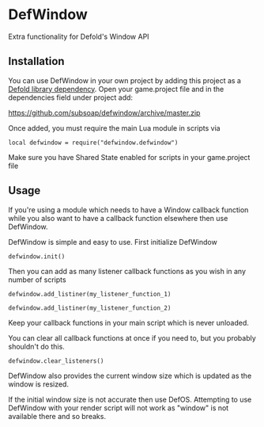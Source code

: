 # DefWindow
Extra functionality for Defold's Window API

## Installation
You can use DefWindow in your own project by adding this project as a [Defold library dependency](http://www.defold.com/manuals/libraries/). Open your game.project file and in the dependencies field under project add:

https://github.com/subsoap/defwindow/archive/master.zip
  
Once added, you must require the main Lua module in scripts via

```
local defwindow = require("defwindow.defwindow")
```

Make sure you have Shared State enabled for scripts in your game.project file

## Usage
If you're using a module which needs to have a Window callback function while you also want to have a callback function elsewhere then use DefWindow.

DefWindow is simple and easy to use. First initialize DefWindow

```
defwindow.init()
```

Then you can add as many listener callback functions as you wish in any number of scripts

```
defwindow.add_listiner(my_listener_function_1)
```
```
defwindow.add_listiner(my_listener_function_2)
```

Keep your callback functions in your main script which is never unloaded.

You can clear all callback functions at once if you need to, but you probably shouldn't do this.

```
defwindow.clear_listeners()
```

DefWindow also provides the current window size which is updated as the window is resized.

If the initial window size is not accurate then use DefOS. Attempting to use DefWindow with your render script will not work as "window" is not available there and so breaks.
